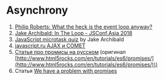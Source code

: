# Asynchrony

1. [Philip Roberts: What the heck is the event loop anyway?](https://www.youtube.com/watch?v=8aGhZQkoFbQ&list=PLswsjU_X520TEQmEnQHD90-XHURSQpjSr)
2. [Jake Archibald: In The Loop - JSConf.Asia 2018](https://www.youtube.com/watch?v=cCOL7MC4Pl0)
3. [JavaScript microtask quiz](https://www.youtube.com/watch?v=bfxglBVSNDI) by Jake Archibald
4. [javascript.ru AJAX и COMET](https://learn.javascript.ru/ajax)
5. [Статья про промисы на русском](https://habrahabr.ru/post/209662/) \(оригинал [http://www.html5rocks.com/en/tutorials/es6/promises/](http://www.html5rocks.com/en/tutorials/es6/promises/)\)
6. Статья [We have a problem with promises](http://pouchdb.com/2015/05/18/we-have-a-problem-with-promises.html)



